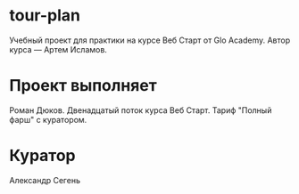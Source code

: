 # tour-plan
Учебный проект для практики на курсе Веб Старт от Glo Academy. Автор курса — Артем Исламов.

# Проект выполняет
Роман Дюков. Двенадцатый поток курса Веб Старт. Тариф "Полный фарш" с куратором.

# Куратор
Александр Сегень
